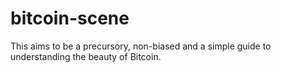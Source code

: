 # bitcoin-scene
This aims to be a precursory, non-biased and a simple guide to understanding the beauty of Bitcoin.
